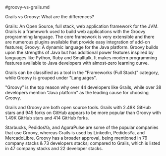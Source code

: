 #groovy-vs-grails.md

Grails vs Groovy: What are the differences?

Grails: An Open Source, full stack, web application framework for the JVM. Grails is a framework used to build web applications with the Groovy programming language. The core framework is very extensible and there are numerous plugins available that provide easy integration of add-on features; Groovy: A dynamic language for the Java platform. Groovy builds upon the strengths of Java but has additional power features inspired by languages like Python, Ruby and Smalltalk. It makes modern programming features available to Java developers with almost-zero learning curve.

Grails can be classified as a tool in the "Frameworks (Full Stack)" category, while Groovy is grouped under "Languages".

"Groovy" is the top reason why over 44 developers like Grails, while over 38 developers mention "Java platform" as the leading cause for choosing Groovy.

Grails and Groovy are both open source tools. Grails with 2.48K GitHub stars and 945 forks on GitHub appears to be more popular than Groovy with 1.49K GitHub stars and 414 GitHub forks.

Starbucks, PedidosYa, and AgoraPulse are some of the popular companies that use Groovy, whereas Grails is used by LinkedIn, PedidosYa, and MercadoLibre. Groovy has a broader approval, being mentioned in 79 company stacks & 73 developers stacks; compared to Grails, which is listed in 47 company stacks and 22 developer stacks.
